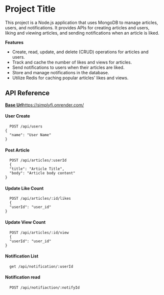 
# Project Title

This project is a Node.js application that uses MongoDB to manage articles, users, and notifications. It provides APIs for creating articles and users, liking and viewing articles, and sending notifications when an article is liked.

**Features**
- Create, read, update, and delete (CRUD) operations for articles and users.
- Track and cache the number of likes and views for articles.
- Send notifications to users when their articles are liked.
- Store and manage notifications in the database.
- Utilize Redis for caching popular articles' likes and views.
## API Reference
[**Base Url**](https://simplyfi.onrender.com/)https://simplyfi.onrender.com/
#### User Create 

```http
  POST /api/users
{
  "name": "User Name"
}

```
#### Post Article

```http
  POST /api/articles/:userId
  {
  "title": "Article Title",
  "body": "Article body content"
}
```
#### Update Like Count

```http
  POST /api/articles/:id/likes
  {
  "userId": "user_id"
}

```
#### Update View Count

```http
  POST /api/articles/:id/view
  {
  "userId": "user_id"
}
```
#### Notification List

```http
  get /api/notification/:userId
```

#### Notification read 

```http
  POST /api/notifiaction/:notifyId
```
